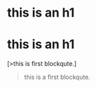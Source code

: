 this is an h1
=============
# this is an h1
[>this is first blockqute.]
> this is a first blockqute.
